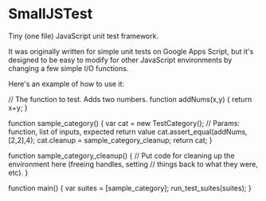 SmallJSTest
===========

Tiny (one file) JavaScript unit test framework.

It was originally written for simple unit tests on Google Apps Script, but it's
designed to be easy to modify for other JavaScript environments by changing a
few simple I/O functions.

Here's an example of how to use it:

  // The function to test.  Adds two numbers.
  function addNums(x,y) {
    return x+y;
  }
  
  function sample_category() {
    var cat = new TestCategory();
    // Params: function, list of inputs, expected return value
    cat.assert_equal(addNums,[2,2],4);
    cat.cleanup = sample_category_cleanup;
    return cat;
  }
  
  function sample_category_cleanup() {
    // Put code for cleaning up the environment here (freeing handles, setting
    // things back to what they were, etc).
  }
  
  function main() {
    var suites = [sample_category];
    run_test_suites(suites);
  }